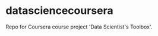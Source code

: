 datasciencecoursera
===================

Repo for Coursera course project 'Data Scientist's Toolbox'.
